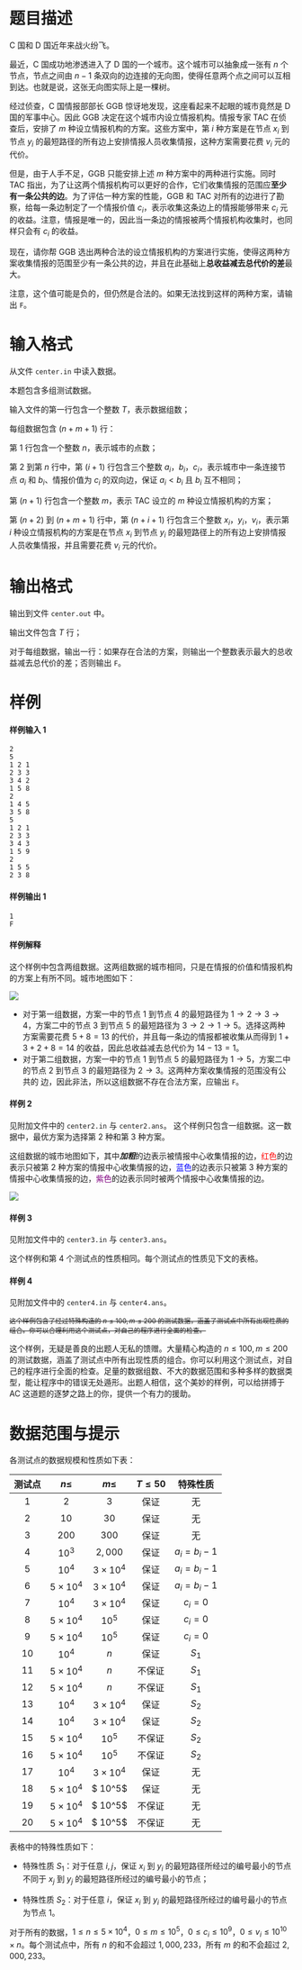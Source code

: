 
# 题目描述

C 国和 D 国近年来战火纷飞。

最近，C 国成功地渗透进入了 D 国的一个城市。这个城市可以抽象成一张有 $n$ 个节点，节点之间由 $n − 1$ 条双向的边连接的无向图，使得任意两个点之间可以互相到达。也就是说，这张无向图实际上是一棵树。

经过侦查，C 国情报部部长 GGB 惊讶地发现，这座看起来不起眼的城市竟然是 D 国的军事中心。因此 GGB 决定在这个城市内设立情报机构。情报专家 TAC 在侦查后，安排了 $m$ 种设立情报机构的方案。这些方案中，第 $i$ 种方案是在节点 $x_i$ 到节点 $y_i$ 的最短路径的所有边上安排情报人员收集情报，这种方案需要花费 $v_i$ 元的代价。

但是，由于人手不足，GGB 只能安排上述 $m$ 种方案中的两种进行实施。同时 TAC 指出，为了让这两个情报机构可以更好的合作，它们收集情报的范围应**至少有一条公共的边**。为了评估一种方案的性能，GGB 和 TAC 对所有的边进行了勘察，给每一条边制定了一个情报价值 $c_i$，表示收集这条边上的情报能够带来 $c_i$ 元的收益。注意，情报是唯一的，因此当一条边的情报被两个情报机构收集时，也同样只会有 $c_i$ 的收益。

现在，请你帮 GGB 选出两种合法的设立情报机构的方案进行实施，使得这两种方案收集情报的范围至少有一条公共的边，并且在此基础上**总收益减去总代价的差**最大。

注意，这个值可能是负的，但仍然是合法的。如果无法找到这样的两种方案，请输出 `F`。


# 输入格式

从文件 `center.in` 中读入数据。

本题包含多组测试数据。

输入文件的第一行包含一个整数 $T$，表示数据组数；

每组数据包含 $(n + m + 1)$ 行：

第 $1$ 行包含一个整数 $n$，表示城市的点数；

第 $2$ 到第 $n$ 行中，第 $(i + 1)$ 行包含三个整数 $a_i$，$b_i$，$c_i$，表示城市中一条连接节点 $a_i$ 和 $b_i$、情报价值为 $c_i$ 的双向边，保证 $a_i < b_i$ 且 $b_i$ 互不相同；

第 $(n + 1)$ 行包含一个整数 $m$，表示 TAC 设立的 $m$ 种设立情报机构的方案；

第 $(n + 2)$ 到 $(n + m + 1)$ 行中，第 $(n + i + 1)$ 行包含三个整数 $x_i$，$y_i$，$v_i$，表示第 $i$ 种设立情报机构的方案是在节点 $x_i$ 到节点 $y_i$ 的最短路径上的所有边上安排情报人员收集情报，并且需要花费 $v_i$ 元的代价。


# 输出格式

输出到文件 `center.out` 中。

输出文件包含 $T$ 行；

对于每组数据，输出一行：如果存在合法的方案，则输出一个整数表示最大的总收益减去总代价的差；否则输出 `F`。


# 样例

#### 样例输入 1
```plain
2
5
1 2 1
2 3 3
3 4 2
1 5 8
2
1 4 5
3 5 8
5
1 2 1
2 3 3
3 4 3
1 5 9
2
1 5 5
2 3 8
```

#### 样例输出 1
```plain
1
F
```

#### 样例解释
这个样例中包含两组数据。这两组数据的城市相同，只是在情报的价值和情报机构的方案上有所不同。城市地图如下：

![](/source/guoj/1304/img/aHR0cHM6Ly9pLmxvbGkubmV0LzIwMTgvMDcvMjAvNWI1MTllZjYwYzE5OC5wbmc=.png)

* 对于第一组数据，方案一中的节点 $1$ 到节点 $4$ 的最短路径为 $1 \rightarrow 2 \rightarrow 3 \rightarrow 4$，方案二中的节点 $3$ 到节点 $5$ 的最短路径为 $3 \rightarrow 2 \rightarrow 1 \rightarrow 5$。选择这两种方案需要花费 $5 + 8 = 13$ 的代价，并且每一条边的情报都被收集从而得到 $1 + 3 + 2 + 8 = 14$ 的收益，因此总收益减去总代价为 $14 − 13 = 1$。
* 对于第二组数据，方案一中的节点 $1$ 到节点 $5$ 的最短路径为 $1 \rightarrow 5$，方案二中的节点 $2$ 到节点 $3$ 的最短路径为 $2 \rightarrow 3$。这两种方案收集情报的范围没有公共的
边，因此非法，所以这组数据不存在合法方案，应输出 `F`。

#### 样例 2
见附加文件中的 `center2.in` 与 `center2.ans`。
这个样例只包含一组数据。这一数据中，最优方案为选择第 $2$ 种和第 $3$ 种方案。

这组数据的城市地图如下，其中***加粗***的边表示被情报中心收集情报的边，<font color="red">红色</font>的边表示只被第 $2$ 种方案的情报中心收集情报的边，<font color="blue">蓝色</font>的边表示只被第 $3$ 种方案的情报中心收集情报的边，<font color="purple">紫色</font>的边表示同时被两个情报中心收集情报的边。

![](/source/guoj/1304/img/aHR0cHM6Ly9pLmxvbGkubmV0LzIwMTgvMDcvMjAvNWI1MWExNzMyNWFlZC5wbmc=.png)

#### 样例 3
见附加文件中的 `center3.in` 与 `center3.ans`。

这个样例和第 $4$ 个测试点的性质相同。每个测试点的性质见下文的表格。

#### 样例 4
见附加文件中的 `center4.in` 与 `center4.ans`。

<small><s>这个样例包含了经过特殊构造的 $n\le 100,m\le 200$ 的测试数据，涵盖了测试点中所有出现性质的组合。你可以合理利用这个测试点，对自己的程序进行全面的检查。</s></small>

这个样例，无疑是善良的出题人无私的馈赠。大量精心构造的 $n\le 100,m\le 200$ 的测试数据，涵盖了测试点中所有出现性质的组合。你可以利用这个测试点，对自己的程序进行全面的检查。足量的数据组数、不大的数据范围和多种多样的数据类型，能让程序中的错误无处遁形。出题人相信，这个美妙的样例，可以给拼搏于 AC 这道题的逐梦之路上的你，提供一个有力的援助。

# 数据范围与提示

各测试点的数据规模和性质如下表：

| 测试点 | $n \le$ | $m \le$ | $T \le 50$ | 特殊性质 |
| :-: | :-: | :-: | :-: | :-: |
| 1 | $2$ | $3$ | 保证 | 无 |
| 2 | $10$ | $30$ | 保证 | 无 |
| 3 | $200$ | $300$ | 保证 | 无 |
| 4 | $10^3$ | $2,000$ | 保证 | $a_i = b_i - 1$ |
| 5 | $10^4$ | $3 \times 10^4$ | 保证 | $a_i = b_i - 1$ |
| 6 | $5 \times 10^4$ | $3 \times 10^4$ | 保证 | $a_i = b_i - 1$ |
| 7 | $10^4$ | $3 \times 10^4$ | 保证 | $c_i=0$ |
| 8 | $5 \times 10^4$ | $10^5$ | 保证 | $c_i=0$ |
| 9 | $5 \times 10^4$ | $10^5$ | 保证 | $c_i=0$ |
| 10 | $10^4$ | $n$ | 保证 | $S_1$ |
| 11 | $5 \times 10^4$ | $n$ | 不保证 | $S_1$ |
| 12 | $5 \times 10^4$ | $n$ | 不保证 | $S_1$ |
| 13 | $10^4$ | $3 \times 10^4$ | 保证 | $S_2$ |
| 14 | $10^4$ | $3 \times 10^4$ | 保证 | $S_2$ |
| 15 | $5 \times 10^4$ | $10^5$ | 不保证 | $S_2$ |
| 16 | $5 \times 10^4$ | $10^5$ | 不保证 | $S_2$ |
| 17 | $10^4$ | $3 \times 10^4$ | 保证 | 无 |
| 18 | $5 \times 10^4$ | $ 10^5$ | 保证 | 无 |
| 19 | $5 \times 10^4$ | $ 10^5$ | 不保证 | 无 |
| 20 | $5 \times 10^4$ | $ 10^5$ | 不保证 | 无 |

表格中的特殊性质如下：
* 特殊性质 $S_1$：对于任意 $i, j$，保证 $x_i$ 到 $y_i$ 的最短路径所经过的编号最小的节点不同于 $x_j$ 到 $y_j$ 的最短路径所经过的编号最小的节点；

* 特殊性质 $S_2$：对于任意 $i$，保证 $x_i$ 到 $y_i$ 的最短路径所经过的编号最小的节点为节点 $1$。

对于所有的数据，$1 \le n \le 5 \times 10^4$，$0 \le m \le 10^5$，$0 \le c_i \le 10^9$，$0 \le v_i \le 10^{10} \times n$。每个测试点中，所有 $n$ 的和不会超过 $1, 000, 233$，所有 $m$ 的和不会超过 $2, 000, 233$。


